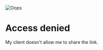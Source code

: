 
![Oops](https://res.cloudinary.com/dkw1ovah4/image/upload/v1656863346/suhag-portfolio/Oops_404_Error_with_a_broken_robot_2_eqwh60.gif)

    
# Access denied

My client doesn't allow me to share the link. 
